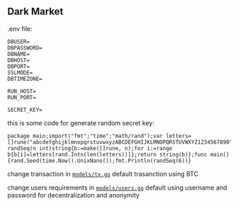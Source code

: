 ## Dark Market

.env file: 
```
DBUSER=
DBPASSWORD=
DBNAME=
DBHOST=
DBPORT=
SSLMODE=
DBTIMEZONE=

RUN_HOST=
RUN_PORT=

SECRET_KEY=
```

this is some code for generate random secret key:
```
package main;import("fmt";"time";"math/rand");var letters=[]rune("abcdefghijklmnopqrstuvwxyzABCDEFGHIJKLMNOPQRSTUVWXYZ1234567890");func randSeq(n int)string{b:=make([]rune, n);for i:=range b{b[i]=letters[rand.Intn(len(letters))]};return string(b)};func main(){rand.Seed(time.Now().UnixNano());fmt.Println(randSeq(6))}
```

change transaction in [`models/tx.go`](https://github.com/crownss/dark_web/blob/master/models/tx.go)
default trasanction using BTC

change users requirements in [`models/users.go`](https://github.com/crownss/dark_web/blob/master/models/users.go)
default using username and password for decentralization and anonymity